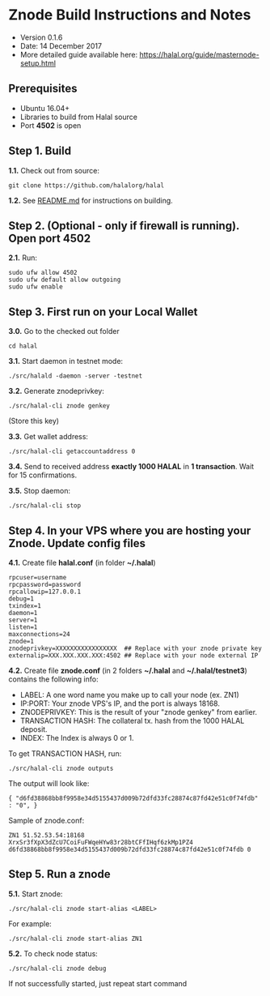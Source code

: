 Znode Build Instructions and Notes
=============================
 - Version 0.1.6
 - Date: 14 December 2017
 - More detailed guide available here: https://halal.org/guide/masternode-setup.html

Prerequisites
-------------
 - Ubuntu 16.04+
 - Libraries to build from Halal source
 - Port **4502** is open

Step 1. Build
----------------------
**1.1.**  Check out from source:

    git clone https://github.com/halalorg/halal

**1.2.**  See [README.md](README.md) for instructions on building.

Step 2. (Optional - only if firewall is running). Open port 4502
----------------------
**2.1.**  Run:

    sudo ufw allow 4502
    sudo ufw default allow outgoing
    sudo ufw enable

Step 3. First run on your Local Wallet
----------------------
**3.0.**  Go to the checked out folder

    cd halal

**3.1.**  Start daemon in testnet mode:

    ./src/halald -daemon -server -testnet

**3.2.**  Generate znodeprivkey:

    ./src/halal-cli znode genkey

(Store this key)

**3.3.**  Get wallet address:

    ./src/halal-cli getaccountaddress 0

**3.4.**  Send to received address **exactly 1000 HALAL** in **1 transaction**. Wait for 15 confirmations.

**3.5.**  Stop daemon:

    ./src/halal-cli stop

Step 4. In your VPS where you are hosting your Znode. Update config files
----------------------
**4.1.**  Create file **halal.conf** (in folder **~/.halal**)

    rpcuser=username
    rpcpassword=password
    rpcallowip=127.0.0.1
    debug=1
    txindex=1
    daemon=1
    server=1
    listen=1
    maxconnections=24
    znode=1
    znodeprivkey=XXXXXXXXXXXXXXXXX  ## Replace with your znode private key
    externalip=XXX.XXX.XXX.XXX:4502 ## Replace with your node external IP

**4.2.**  Create file **znode.conf** (in 2 folders **~/.halal** and **~/.halal/testnet3**) contains the following info:
 - LABEL: A one word name you make up to call your node (ex. ZN1)
 - IP:PORT: Your znode VPS's IP, and the port is always 18168.
 - ZNODEPRIVKEY: This is the result of your "znode genkey" from earlier.
 - TRANSACTION HASH: The collateral tx. hash from the 1000 HALAL deposit.
 - INDEX: The Index is always 0 or 1.

To get TRANSACTION HASH, run:

    ./src/halal-cli znode outputs

The output will look like:

    { "d6fd38868bb8f9958e34d5155437d009b72dfd33fc28874c87fd42e51c0f74fdb" : "0", }

Sample of znode.conf:

    ZN1 51.52.53.54:18168 XrxSr3fXpX3dZcU7CoiFuFWqeHYw83r28btCFfIHqf6zkMp1PZ4 d6fd38868bb8f9958e34d5155437d009b72dfd33fc28874c87fd42e51c0f74fdb 0

Step 5. Run a znode
----------------------
**5.1.**  Start znode:

    ./src/halal-cli znode start-alias <LABEL>

For example:

    ./src/halal-cli znode start-alias ZN1

**5.2.**  To check node status:

    ./src/halal-cli znode debug

If not successfully started, just repeat start command
